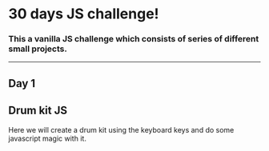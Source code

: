 # 30 days JS challenge!
### This a vanilla JS challenge which consists of series of different small projects.

---

## Day 1
## Drum kit JS
Here we will create a drum kit using the keyboard keys and do some javascript magic with it.